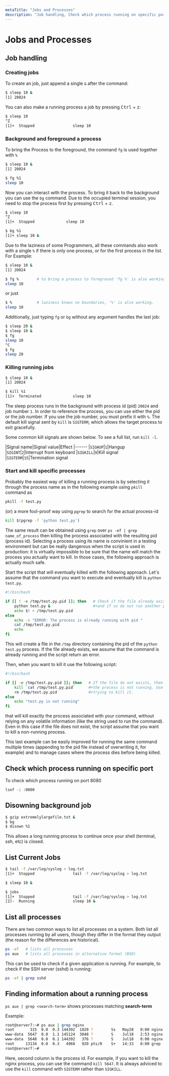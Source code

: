 ```yaml
---
metaTitle: "Jobs and Processes"
description: "Job handling, Check which process running on specific port, Disowning background job, List Current Jobs, List all processes, Finding information about a  running process "
---
```


# Jobs and Processes



## Job handling


### Creating jobs

To create an job, just append a single `&` after the command:

```bash
$ sleep 10 &
[1] 20024

```

You can also make a running process a job by pressing <kbd>Ctrl</kbd> + <kbd>z</kbd>:

```bash
$ sleep 10
^Z
[1]+  Stopped                 sleep 10

```

### Background and foreground a process

To bring the Process to the foreground, the command `fg` is used together with `%`

```bash
$ sleep 10 &
[1] 20024

$ fg %1
sleep 10

```

Now you can interact with the process. To bring it back to the background you can use the `bg` command. Due to the occupied terminal session, you need to stop the process first by pressing <kbd>Ctrl</kbd> + <kbd>z</kbd>.

```bash
$ sleep 10
^Z
[1]+  Stopped              sleep 10

$ bg %1
[1]+ sleep 10 &

```

Due to the laziness of some Programmers, all these commands also work with a single `%` if there is only one process, or for the first process in the list. For Example:

```bash
$ sleep 10 &
[1] 20024

$ fg %        # to bring a process to foreground 'fg %' is also working.
sleep 10

```

or just

```bash
$ %           # laziness knows no boundaries, '%' is also working.
sleep 10

```

Additionally, just typing `fg` or `bg` without any argument handles the last job:

```bash
$ sleep 20 &
$ sleep 10 &
$ fg
sleep 10
^C
$ fg
sleep 20

```

### Killing running jobs

```bash
$ sleep 10 &
[1] 20024

$ kill %1
[1]+  Terminated              sleep 10

```

The sleep process runs in the background with process id (pid) `20024` and job number `1`. In order to reference the process, you can use either the pid or the job number. If you use the job number, you must prefix it with `%`. The default kill signal sent by `kill` is `SIGTERM`, which allows the target process to exit gracefully.

Some common kill signals are shown below. To see a full list, run `kill -l`.

|Signal name|Signal value|Effect
|------
|`SIGHUP`|`1`|Hangup
|`SIGINT`|`2`|Interrupt from keyboard
|`SIGKILL`|`9`|Kill signal
|`SIGTERM`|`15`|Termination signal

### Start and kill specific processes

Probably the easiest way of killing a running process is by selecting it through the process name as in the following example using `pkill` command as

```bash
pkill -f test.py

```

(or) a more fool-proof way using `pgrep` to search for the actual process-id

```bash
kill $(pgrep -f 'python test.py')

```

The same result can be obtained using `grep` over `ps -ef | grep name_of_process` then killing the process associated with the resulting pid (process id). Selecting a process using its name is convinient in a testing environment but can be really dangerous when the script is used in production: it is virtually impossible to be sure that the name will match the process you actually want to kill. In those cases, the following approach is actually much safe.

Start the script that will eventually killed with the following approach. Let's assume that the command you want to execute and eventually kill is `python test.py`.

```bash
#!/bin/bash

if [[ ! -e /tmp/test.py.pid ]]; then   # Check if the file already exists
    python test.py &                   #+and if so do not run another process.
    echo $! > /tmp/test.py.pid
else
    echo -n "ERROR: The process is already running with pid "
    cat /tmp/test.py.pid
    echo
fi

```

This will create a file in the `/tmp` directory containing the pid of the `python test.py` process. If the file already exists, we assume that the command is already running and the script return an error.

Then, when you want to kill it use the following script:

```bash
#!/bin/bash

if [[ -e /tmp/test.py.pid ]]; then   # If the file do not exists, then the
    kill `cat /tmp/test.py.pid`      #+the process is not running. Useless
    rm /tmp/test.py.pid              #+trying to kill it.
else
    echo "test.py is not running"
fi

```

that will kill exactly the process associated with your command, without relying on any volatile information (like the string used to run the command). Even in this case if the file does not exist, the script assume that you want to kill a non-running process.

This last example can be easily improved for running the same command multiple times (appending to the pid file instead of overwriting it, for example) and to manage cases where the process dies before being killed.



## Check which process running on specific port


To check which process running on port 8080

```bash
lsof -i :8080

```



## Disowning background job


```bash
$ gzip extremelylargefile.txt &
$ bg
$ disown %1

```

This allows a long running process to continue once your shell (terminal, ssh, etc) is closed.



## List Current Jobs


```bash
$ tail -f /var/log/syslog > log.txt
[1]+  Stopped                 tail -f /var/log/syslog > log.txt

$ sleep 10 &

$ jobs
[1]+  Stopped                 tail -f /var/log/syslog > log.txt
[2]-  Running                 sleep 10 &

```



## List all processes


There are two common ways to list all processes on a system. Both list all processes running by all users, though they differ in the format they output (the reason for the differences are historical).

```bash
ps -ef   # lists all processes 
ps aux   # lists all processes in alternative format (BSD)

```

This can be used to check if a given application is running. For example, to check if the SSH server (sshd) is running:

```bash
ps -ef | grep sshd

```



## Finding information about a  running process 


`ps aux | grep <search-term>` shows processes matching **search-term**

Example:

```bash
root@server7:~# ps aux | grep nginx
root       315  0.0  0.3 144392  1020 ?        Ss   May28   0:00 nginx: master process /usr/sbin/nginx
www-data  5647  0.0  1.1 145124  3048 ?        S    Jul18   2:53 nginx: worker process
www-data  5648  0.0  0.1 144392   376 ?        S    Jul18   0:00 nginx: cache manager process
root     13134  0.0  0.3   4960   920 pts/0    S+   14:33   0:00 grep --color=auto nginx
root@server7:~#

```

Here, second column is the process id. For example, if you want to kill the nginx process, you can use the command `kill 5647`. It is always adviced to use the `kill` command with `SIGTERM` rather than `SIGKILL`.

